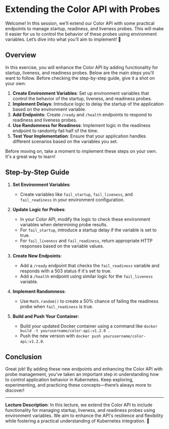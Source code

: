 # Extending the Color API with Probes

Welcome! In this session, we’ll extend our Color API with some practical endpoints to manage startup, readiness, and liveness probes. This will make it easier for us to control the behavior of these probes using environment variables. Let’s dive into what you’ll aim to implement! 🙌

## Overview
In this exercise, you will enhance the Color API by adding functionality for startup, liveness, and readiness probes. Below are the main steps you'll want to follow. Before checking the step-by-step guide, give it a shot on your own:

1. **Create Environment Variables**: Set up environment variables that control the behavior of the startup, liveness, and readiness probes.
2. **Implement Delays**: Introduce logic to delay the startup of the application based on the environment variable.
3. **Add Endpoints**: Create `/ready` and `/health` endpoints to respond to readiness and liveness probes.
4. **Use Randomness for Readiness**: Implement logic in the readiness endpoint to randomly fail half of the time.
5. **Test Your Implementation**: Ensure that your application handles different scenarios based on the variables you set.

Before moving on, take a moment to implement these steps on your own. It's a great way to learn!

## Step-by-Step Guide

1. **Set Environment Variables**:
   - Create variables like `fail_startup`, `fail_liveness`, and `fail_readiness` in your environment configuration.
   
2. **Update Logic for Probes**:
   - In your Color API, modify the logic to check these environment variables when determining probe results.
   - For `fail_startup`, introduce a startup delay if the variable is set to true.
   - For `fail_liveness` and `fail_readiness`, return appropriate HTTP responses based on the variable values.

3. **Create New Endpoints**:
   - Add a `/ready` endpoint that checks the `fail_readiness` variable and responds with a 503 status if it's set to true.
   - Add a `/health` endpoint using similar logic for the `fail_liveness` variable.

4. **Implement Randomness**:
   - Use `Math.random()` to create a 50% chance of failing the readiness probe when `fail_readiness` is true.

5. **Build and Push Your Container**:
   - Build your updated Docker container using a command like `docker build -t yourusername/color-api:v1.2.0 .`
   - Push the new version with `docker push yourusername/color-api:v1.2.0`.

## Conclusion
Great job! By adding these new endpoints and enhancing the Color API with probe management, you’ve taken an important step in understanding how to control application behavior in Kubernetes. Keep exploring, experimenting, and practicing these concepts—there’s always more to discover!

---

**Lecture Description**: In this lecture, we extend the Color API to include functionality for managing startup, liveness, and readiness probes using environment variables. We aim to enhance the API's resilience and flexibility while fostering a practical understanding of Kubernetes integration. 🌟